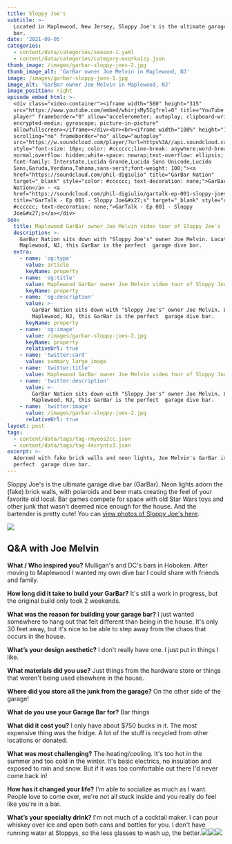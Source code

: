 ```yaml
---
title: Sloppy Joe's
subtitle: >-
  Located in Maplewood, New Jersey, Sloppy Joe's is the ultimate garage dive
  bar.
date: '2021-09-05'
categories:
  - content/data/categories/season-1.yaml
  - content/data/categories/category-exqrka1zy.json
thumb_image: /images/garbar-sloppy-joes-2.jpg
thumb_image_alt: 'GarBar owner Joe Melvin in Maplewood, NJ'
image: /images/garbar-sloppy-joes-1.jpg
image_alt: 'GarBar owner Joe Melvin in Maplewood, NJ'
image_position: right
episode_embed_html: >-
  <div class="video-container"><iframe width="560" height="315"
  src="https://www.youtube.com/embed/whirjsMy5Cg?rel=0" title="YouTube video
  player" frameborder="0" allow="accelerometer; autoplay; clipboard-write;
  encrypted-media; gyroscope; picture-in-picture"
  allowfullscreen></iframe></div><br><br><iframe width="100%" height="166"
  scrolling="no" frameborder="no" allow="autoplay"
  src="https://w.soundcloud.com/player/?url=https%3A//api.soundcloud.com/tracks/1110779803&color=%23202025&auto_play=false&hide_related=false&show_comments=true&show_user=true&show_reposts=false&show_teaser=true"></iframe><div
  style="font-size: 10px; color: #cccccc;line-break: anywhere;word-break:
  normal;overflow: hidden;white-space: nowrap;text-overflow: ellipsis;
  font-family: Interstate,Lucida Grande,Lucida Sans Unicode,Lucida
  Sans,Garuda,Verdana,Tahoma,sans-serif;font-weight: 100;"><a
  href="https://soundcloud.com/phil-digiulio" title="GarBar Nation"
  target="_blank" style="color: #cccccc; text-decoration: none;">GarBar
  Nation</a> · <a
  href="https://soundcloud.com/phil-digiulio/gartalk-ep-001-sloppy-joes"
  title="GarTalk - Ep 001 - Sloppy Joe&#x27;s" target="_blank" style="color:
  #cccccc; text-decoration: none;">GarTalk - Ep 001 - Sloppy
  Joe&#x27;s</a></div>
seo:
  title: Maplewood GarBar owner Joe Melvin video tour of Sloppy Joe's
  description: >-
    GarBar Nation sits down with "Sloppy Joe's" owner Joe Melvin. Located in
    Maplewood, NJ, this GarBar is the perfect  garage dive bar.
  extra:
    - name: 'og:type'
      value: article
      keyName: property
    - name: 'og:title'
      value: Maplewood GarBar owner Joe Melvin video tour of Sloppy Joe's
      keyName: property
    - name: 'og:description'
      value: >-
        GarBar Nation sits down with "Sloppy Joe's" owner Joe Melvin. Located in
        Maplewood, NJ, this GarBar is the perfect  garage dive bar.
      keyName: property
    - name: 'og:image'
      value: /images/garbar-sloppy-joes-2.jpg
      keyName: property
      relativeUrl: true
    - name: 'twitter:card'
      value: summary_large_image
    - name: 'twitter:title'
      value: Maplewood GarBar owner Joe Melvin video tour of Sloppy Joe's
    - name: 'twitter:description'
      value: >-
        GarBar Nation sits down with "Sloppy Joe's" owner Joe Melvin. Located in
        Maplewood, NJ, this GarBar is the perfect  garage dive bar.
    - name: 'twitter:image'
      value: /images/garbar-sloppy-joes-2.jpg
      relativeUrl: true
layout: post
tags:
  - content/data/tags/tag-rmyeos2cc.json
  - content/data/tags/tag-44crynts3.json
excerpt: >-
  Adorned with fake brick walls and neon lights, Joe Melvin's GarBar is the
  perfect  garage dive bar.
---
```

Sloppy Joe's is the ultimate garage dive bar (GarBar). Neon lights adorn the (fake) brick walls, with polaroids and beer mats creating the feel of your favorite old local. Bar games compete for space with old Star Wars toys and other junk that wasn't deemed nice enough for the house. And the bartender is pretty cute! You can [view photos of Sloppy Joe's here](/episodes/episode-2/photos).

![](/images/IMG\_6934.JPG)

## Q\&A with Joe Melvin

**What / Who inspired you?**
Mulligan's and DC's bars in Hoboken. After moving to Maplewood I wanted my own dive bar I could share with friends and family. 

**How long did it take to build your GarBar?**
It's still a work in progress, but the original build only took 2 weekends. 

**What was the reason for building your garage bar?**
I just wanted somewhere to hang out that felt different than being in the house. It's only 30 feet away, but it's nice to be able to step away from the chaos that occurs in the house. 

**What’s your design aesthetic?**
I don't really have one. I just put in things I like. 

**What materials did you use?**
Just things from the hardware store or things that weren't being used elsewhere in the house. 

**Where did you store all the junk from the garage?**
On the other side of the garage!

**What do you use your Garage Bar for?**
Bar things

**What did it cost you?**
I only have about $750 bucks in it. The most expensive thing was the fridge. A lot of the stuff is recycled from other locations or donated. 

**What was most challenging?**
The heating/cooling. It's too hot in the summer and too cold in the winter. It's basic electrics, no insulation and exposed to rain and snow. But if it was too comfortable out there I'd never come back in!

**How has it changed your life?**
I'm able to socialize as much as I want. People love to come over, we're not all stuck inside and you really do feel like you're in a bar. 

**What’s your specialty drink?**
I'm not much of a cocktail maker. I can pour whiskey over ice and open both cans and bottles for you. I don't have running water at Sloppys, so the less glasses to wash up, the better.![](https://photos.app.goo.gl/NooVYB5NG3oB52uTA)![](https://photos.app.goo.gl/NooVYB5NG3oB52uTA)![](https://lh3.googleusercontent.com/pw/AM-JKLV-08pngtgdisALbPUwEsTd-soO3ndQSbsVVgg7UJjHMDvAd8rAIzKKGGhmnqtCz1ctszHFSzAyVbvo8eMaJ1byhSSMEjvt\_5jiRsZVOBCb6gOJxFB0VKg6YtlwxIYYYSYRBmGgISMd2qK-yleKeSg=w1832-h1374-no?authuser=2)
